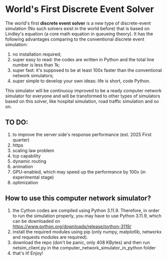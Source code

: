 # World's First Discrete Event Solver

The world's first **discrete event solver** is a new type of discrete-event simulation (No such solvers exist in the world before) that is based on Lindley's equation (a core math equation in queueing theory). It has the following advantages comparing to the conventional discrete event simulation:

1. no installation required;
2. super easy to read: the codes are written in Python and the total line number is less than 1k;
3. super fast: it's supposed to be at least 100x faster than the conventional network simulators;
4. super simple to develop your own ideas: life is short, code Python.

This simulator will be continuouy improved to be a ready computer network simulator for everyone and will be transformed to other types of simulators based on this solver, like hospital simulation, road traffic simulation and so on.

## TO DO:
1. to improve the server side's response performance (est. 2025 First quarter)
2. https
3. scaling law problem
4. tcp capability
5. dynamic routing
6. animation
7. GPU-enabled, which may speed up the performance by 100x (in experimental stage)
8. optimization

## How to use this computer network simulator?
1. the Cython codes are compiled using Python 3.11.9. Therefore, in order to run the simulation properly, you may have to use Python 3.11.9, which can be downloaded on https://www.python.org/downloads/release/python-3119/
2. install the required modules using pip (only numpy, matplotlib, networkx and requests modules are required).
3. download the repo (don't be panic, only 408 KBytes) and then run netsim_client.py in the computer_network_simulator_in_python folder
4. that's it! Enjoy!
